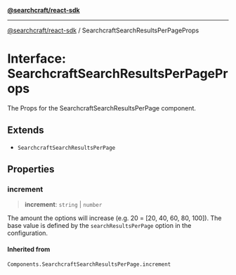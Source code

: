 [**@searchcraft/react-sdk**](/reference/sdk/js-react/README.md)

***

[@searchcraft/react-sdk](/reference/sdk/js-react/globals.md) / SearchcraftSearchResultsPerPageProps

# Interface: SearchcraftSearchResultsPerPageProps

The Props for the SearchcraftSearchResultsPerPage component.

## Extends

- `SearchcraftSearchResultsPerPage`

## Properties

### increment

> **increment**: `string` \| `number`

The amount the options will increase (e.g. 20 = [20, 40, 60, 80, 100]). The base value is defined by the `searchResultsPerPage` option in the configuration.

#### Inherited from

`Components.SearchcraftSearchResultsPerPage.increment`

